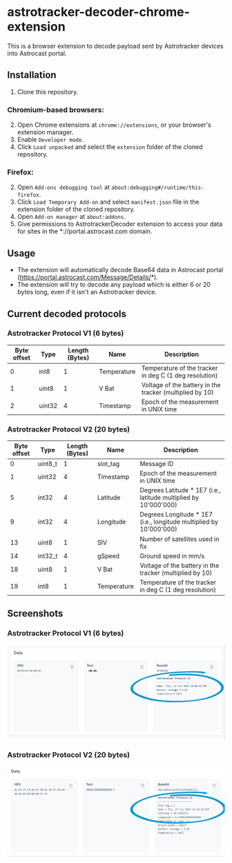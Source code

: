 # astrotracker-decoder-chrome-extension
This is a browser extension to decode payload sent by Astrotracker devices into Astrocast portal.

## Installation
1. Clone this repository.

### Chromium-based browsers:
2. Open Chrome extensions at `chrome://extensions`, or your browser's extension manager.
3. Enable `Developer mode`.
4. Click `Load unpacked` and select the `extension` folder of the cloned repository.

### Firefox:
2. Open `Add-ons debugging tool` at `about:debugging#/runtime/this-firefox`.
3. Click `Load Temporary Add-on` and select `manifest.json` file in the extension folder of the cloned repository.
4. Open `Add-on manager` at `about:addons`.
5. Give permissions to AstrotrackerDecoder extension to access your data for sites in the *://portal.astrocast.com domain.

## Usage
- The extension will automatically decode Base64 data in Astrocast portal (https://portal.astrocast.com/Message/Details/*).
- The extension will try to decode any payload which is either 6 or 20 bytes long, even if it isn't an Astrotracker device.

## Current decoded protocols

### Astrotracker Protocol V1 (6 bytes)

|Byte offset|Type|Length (Bytes)|Name|Description|
|---|---|---|---|---|
|0|int8|1|Temperature|Temperature of the tracker in deg C (1 deg resolution)|
|1|uint8|1|V Bat|Voltage of the battery in the tracker (multiplied by 10)|
|2|uint32|4|Timestamp|Epoch of the measurement in UNIX time|

### Astrotracker Protocol V2 (20 bytes)

|Byte offset|Type|Length (Bytes)|Name|Description|
|---|---|---|---|---|
|0|uint8_t|1|slot_tag|Message ID|
|1|uint32|4|Timestamp|Epoch of the measurement in UNIX time|
|5|int32|4|Latitude|Degrees Latitude * 1E7 (i.e., latitude multiplied by 10'000'000)|
|9|int32|4|Longitude|Degrees Longitude * 1E7 (i.e., longitude multiplied by 10'000'000)|
|13|uint8|1|SIV|Number of satellites used in fix|
|14|int32_t|4|gSpeed|Ground speed in mm/s|
|18|uint8|1|V Bat|Voltage of the battery in the tracker (multiplied by 10)|
|19|int8|1|Temperature|Temperature of the tracker in deg C (1 deg resolution)|

## Screenshots

### Astrotracker Protocol V1 (6 bytes)
![Astrotracker Protocol V1](screenshots/screenshot_v1.png)

### Astrotracker Protocol V2 (20 bytes)
![Astrotracker Protocol V2](screenshots/screenshot_v2.png)
